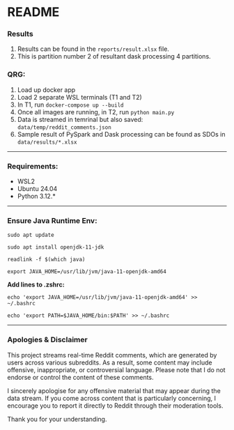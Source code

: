 # README

### Results
1. Results can be found in the ``reports/result.xlsx`` file.
2. This is partition number 2 of resultant dask processing 4 partitions.

### **QRG:**

1. Load up docker app
2. Load 2 separate WSL terminals (T1 and T2)
3. In T1, run ``docker-compose up --build``
4. Once all images are running, in T2, run ``python main.py``
5. Data is streamed in temrinal but also saved: ``data/temp/reddit_comments.json``
6. Sample result of PySpark and Dask processing can be found as SDOs in ``data/results/*.xlsx``

---

### **Requirements:**

- WSL2
- Ubuntu 24.04
- Python 3.12.*

---

### Ensure Java Runtime Env:

``sudo apt update``

``sudo apt install openjdk-11-jdk``

``readlink -f $(which java)``

``export JAVA_HOME=/usr/lib/jvm/java-11-openjdk-amd64``

**Add lines to .zshrc:**

``echo 'export JAVA_HOME=/usr/lib/jvm/java-11-openjdk-amd64' >> ~/.bashrc``

``echo 'export PATH=$JAVA_HOME/bin:$PATH' >> ~/.bashrc``

---

### Apologies & Disclaimer

This project streams real-time Reddit comments, which are generated by users across various subreddits. As a result, some content may include offensive, inappropriate, or controversial language. Please note that I do not endorse or control the content of these comments.

I sincerely apologise for any offensive material that may appear during the data stream. If you come across content that is particularly concerning, I encourage you to report it directly to Reddit through their moderation tools.

Thank you for your understanding.